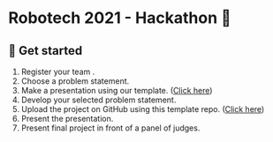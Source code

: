 # Robotech 2021 - Hackathon 🤖

## 🚀 Get started 

1. Register your team .
2. Choose a problem statement.
3. Make a presentation using our template. ([Click here](https://www.canva.com/design/DAEs87Q37gs/S7eAd1k5CtCArxYsS2p7Jg/view?utm_content=DAEs87Q37gs&utm_campaign=designshare&utm_medium=link&utm_source=sharebutton&mode=preview))
4. Develop your selected problem statement.
5. Upload the project on GitHub using this template repo. ([Click here](https://github.com/Robotech-Hackathon-2021/Repo-Template))
6. Present the presentation.
7. Present final project in front of a panel of judges.
